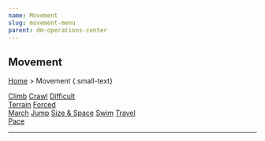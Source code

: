 ```yaml
---
name: Movement
slug: movement-menu
parent: dm-operations-center
---
```

## Movement
[Home](dm-operations-center) > Movement {.small-text}

<div class="menu-container">
    <a href="climb">Climb</a>
    <a href="crawl">Crawl</a>
    <a href="difficult-terrain">Difficult<br/> Terrain</a>
    <a href="forced-march">Forced<br/> March</a>
    <a href="jump">Jump</a>
    <a href="size-and-space">Size & Space</a>
    <a href="swim">Swim</a>
    <a href="travel-pace">Travel<br/> Pace</a>
</div>
<hr/>